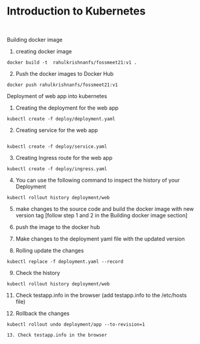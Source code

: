 #  Introduction to Kubernetes 
<br>

Building docker image

1. creating docker image
```
docker build -t  rahulkrishnanfs/fossmeet21:v1 .
```

2. Push the docker images to Docker Hub
```
docker push rahulkrishnanfs/fossmeet21:v1
```

Deployment of web app into kubernetes

1. Creating the deployment for the web app
```
kubectl create -f deploy/deployment.yaml
```

2. Creating service for the web app
```

kubectl create -f deploy/service.yaml

```
3. Creating Ingress route for the web app
```
kubectl create -f deploy/ingress.yaml
```

4. You can use the following command to inspect the history of your Deployment
```
kubectl rollout history deployment/web

```

5. make changes to the source code and build the docker image with new version tag [follow step 1 and 2 in the Building docker image section]

6. push the image to the docker hub

7. Make changes to the deployment yaml file with the updated version

8. Rolling update the changes
```
kubectl replace -f deployment.yaml --record
```

9. Check the history 
```
kubectl rollout history deployment/web

```
11. Check testapp.info in the  browser (add testapp.info to the /etc/hosts file)

12. Rollback the changes 
```
kubectl rollout undo deployment/app --to-revision=1

13. Check testapp.info in the browser 


